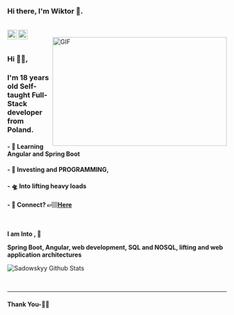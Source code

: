 ### Hi there, I'm Wiktor 👋.

<br/>

<a href="https://www.linkedin.com/in/wiktor-sadowski-6044bb1b7">
  <img align="left" alt="Linkedin" width="22px" src="https://cdn.jsdelivr.net/npm/simple-icons@v3/icons/linkedin.svg" />
</a>
<a href="https://www.instagram.com/sadowsk_i">
  <img align="left" alt="Instagram" width="22px" src="https://cdn.jsdelivr.net/npm/simple-icons@v3/icons/instagram.svg" />
</a>


<br />

<img align="right" height="250px" width="400px" alt="GIF" src="https://media3.giphy.com/media/xT9IgzoKnwFNmISR8I/giphy.gif" />
<br />

### Hi 🙋‍♂️,
### I'm 18 years old Self-taught Full-Stack developer from Poland.


#### - 🥀 Learning Angular and Spring Boot


#### - 🔭 Investing and PROGRAMMING, 

#### - 🛸 Into lifting heavy loads

#### - 💬 Connect? 👉🏼[Here](http://wiktorsadowski.software)

<br />


**I am Into , 🙏**

**Spring Boot, Angular, web development, SQL and NOSQL, lifting and web application architectures**
<br />


![Sadowskyy Github Stats](https://github-readme-stats.vercel.app/api?username=Sadowskyy&show_icons=true&title_color=fff&icon_color=79ff97&text_color=9f9f9f&bg_color=151515)

<br />

*************

#### Thank You-🙏🏼
